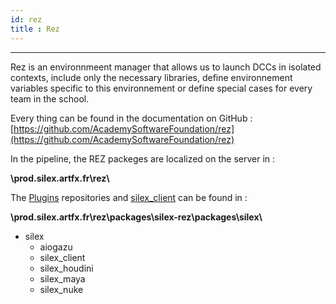 ```yaml
---
id: rez
title : Rez
---
```

___


Rez is an environnmeent manager that allows us to launch DCCs in isolated contexts, include only the necessary libraries, define environnement variables specific to this environnement or define special cases for every team in the school. 

Every thing can be found in the documentation on GitHub : [https://github.com/AcademySoftwareFoundation/rez](https://github.com/AcademySoftwareFoundation/rez)


In the pipeline, the REZ packeges are localized on the server in :

**\\prod.silex.artfx.fr\rez\\**

The [Plugins](../Plugins/Plugins.md) repositories and [silex_client](../Client/client.md) can be found in :

**\\prod.silex.artfx.fr\rez\packages\silex-rez\packages\silex\\**

- silex
    - aiogazu
    - silex_client
    - silex_houdini
    - silex_maya
    - silex_nuke





